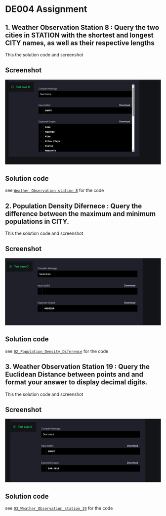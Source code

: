 # DE004 Assignment


## 1. Weather Observation Station 8 : Query the two cities in STATION with the shortest and longest CITY names, as well as their respective lengths

This the solution code and screenshot

## Screenshot
![Select solution ss](assets/image1.png)
## Solution code 
see [`Weather Observation station 8`](01_Weather-Observation-Station-8.sql) for the code
## 2. Population Density Difernece : Query the difference between the maximum and minimum populations in CITY.

This the solution code and screenshot

## Screenshot
![Select solution ss](assets/image2.png)
## Solution code 
see [`02_Population_Density_Diference`](02_Population_Density_Difernece.sql) for the code

## 3. Weather Observation Station 19 : Query the Euclidean Distance between points and and format your answer to display decimal digits.

This the solution code and screenshot

## Screenshot
![Select solution ss](assets/image3.png)
## Solution code 
see [`03_Weather_Observation_station_19`](03_Weather_Observation_Station_19.sql) for the code

